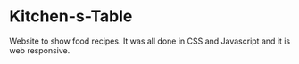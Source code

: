 # Kitchen-s-Table

Website to show food recipes. It was all done in CSS and Javascript and it is web responsive.
